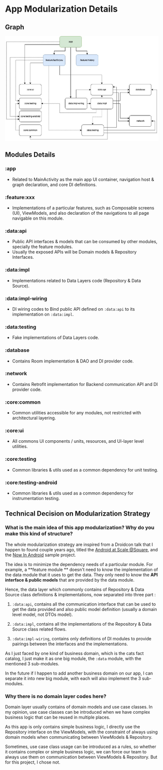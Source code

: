 # App Modularization Details

## Graph

![Graph](./modularization_graph.jpg)

## Modules Details

### :app

- Related to MainActivity as the main app UI container, navigation host & graph declaration, and
  core DI definitions.

### :feature:xxx

- Implementations of a particular features, such as Composable screens (UI), ViewModels, and also
  declaration of the navigations to all page navigable on this module.

### :data:api

- Public API interfaces & models that can be consumed by other modules, specially the feature
  modules.
- Usually the exposed APIs will be Domain models & Repository Interfaces.

### :data:impl

- Implementations related to Data Layers code (Repository & Data Source).

### :data:impl-wiring

- DI wiring codes to Bind public API defined on `:data:api` to its implementation on `:data:impl`.

### :data:testing

- Fake implementations of Data Layers code.

### :database

- Contains Room implementation & DAO and DI provider code.

### :network

- Contains Retrofit implementation for Backend communication API and DI provider code.

### :core:common

- Common utilities accessible for any modules, not restricted with architectural layering.

### :core:ui

- All commons UI components / units, resources, and UI-layer level utilities.

### :core:testing

- Common libraries & utils used as a common dependency for unit testing.

### :core:testing-android

- Common libraries & utils used as a common dependency for instrumentation testing.

## Technical Decision on Modularization Strategy

### What is the main idea of this app modularization? Why do you make this kind of structure?

The whole modularization strategy are inspired from a Droidcon talk that I happen to found couple
years ago, titled
the [Android at Scale @Square](https://speakerdeck.com/vrallev/android-at-scale-at-square), and
the [Now In Android](https://github.com/android/nowinandroid) sample project.

The idea is to minimize the dependency needs of a particular module. For example, a **feature module
** doesn't need to know the implementation of the data module that it uses to get the data. They
only need to know the **API interface & public models** that are provided by the data module.

Hence, the data layer which commonly contains of Repository & Data Source class definitions &
implementations, now separated into three part :

1. `:data:api`, contains all the communication interface that can be used to get the data provided
   and also public model definition (usually a domain level model, not DTOs model).

2. `:data:impl`, contains all the implementations of the Repository & Data Source class related
   flows.

3. `:data:impl-wiring`, contains only definitions of DI modules to provide pairings between the
   interfaces and the implementations.

As I just faced by one kind of business domain, which is the cats fact catalog, I just make it as
one big module, the `:data` module, with the mentioned 3 sub-modules.

In the future if I happen to add another business domain on our app, I can separate it into new big
module, with each will also implement the 3 sub-modules.

### Why there is no domain layer codes here?

Domain layer usually contains of domain models and use case classes. In my opinion, use case classes
can be introduced when we have complex business logic that can be reused in multiple places.

As this app is only contains simple business logic, I directly use the Repository interface on the
ViewModels, with the constraint of always using domain models when communicating between
ViewModels & Repository.

Sometimes, use case class usage can be introduced as a rules, so whether it contains complex or
simple business logic, we can force our team to always use them on communication between
ViewModels & Repository. But for this project, I chose not.
